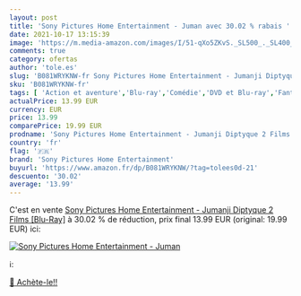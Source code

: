 ```yaml
---
layout: post
title: 'Sony Pictures Home Entertainment - Juman avec 30.02 % rabais '
date: 2021-10-17 13:15:39
image: 'https://m.media-amazon.com/images/I/51-qXo5ZKvS._SL500_._SL400_.jpg'
comments: true
category: ofertas
author: 'tole.es'
slug: 'B081WRYKNW-fr Sony Pictures Home Entertainment - Jumanji Diptyque 2...'
sku: 'B081WRYKNW-fr'
tags: [ 'Action et aventure','Blu-ray','Comédie','DVD et Blu-ray','Fantastique','Featured Categories','Films','sony pictures home entertainment', ]
actualPrice: 13.99 EUR
currency: EUR
price: 13.99
comparePrice: 19.99 EUR
prodname: 'Sony Pictures Home Entertainment - Jumanji Diptyque 2 Films [Blu-Ray]'
country: 'fr'
flag: '🇫🇷'
brand: 'Sony Pictures Home Entertainment'
buyurl: 'https://www.amazon.fr/dp/B081WRYKNW/?tag=tolees0d-21'
descuento: '30.02'
average: '13.99'
---
```


C'est en vente [Sony Pictures Home Entertainment - Jumanji Diptyque 2 Films [Blu-Ray]](https://www.amazon.fr/dp/B081WRYKNW/?tag=tolees0d-21)  à  30.02 % de réduction, prix final  13.99 EUR (original: 19.99 EUR) ici:

[![Sony Pictures Home Entertainment - Juman](https://m.media-amazon.com/images/I/51-qXo5ZKvS._SL500_._SL400_.jpg)](https://www.amazon.fr/dp/B081WRYKNW/?tag=tolees0d-21)

ℹ️:


[🛒 Achète-le!!](https://www.amazon.fr/dp/B081WRYKNW/?tag=tolees0d-21)
